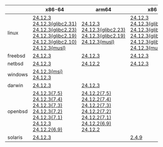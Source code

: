 ||x86-64|arm64|x86|ppc64le|armel|armv7|
| --- | --- | --- | --- | --- | --- | --- |
|linux|[24.12.3](https://github.com/roswell/sbcl_head/releases/download/24.12.3/sbcl-24.12.3-x86-64-linux-binary.tar.bz2)<br />[24.12.3(glibc2.31)](https://github.com/roswell/sbcl_head/releases/download/24.12.3/sbcl-24.12.3-x86-64-linux-glibc2.31-binary.tar.bz2)<br />[24.12.3(glibc2.23)](https://github.com/roswell/sbcl_head/releases/download/24.12.3/sbcl-24.12.3-x86-64-linux-glibc2.23-binary.tar.bz2)<br />[24.12.3(glibc2.19)](https://github.com/roswell/sbcl_head/releases/download/24.12.3/sbcl-24.12.3-x86-64-linux-glibc2.19-binary.tar.bz2)<br />[24.12.3(glibc2.10)](https://github.com/roswell/sbcl_head/releases/download/24.12.3/sbcl-24.12.3-x86-64-linux-glibc2.10-binary.tar.bz2)<br />[24.12.3(musl)](https://github.com/roswell/sbcl_head/releases/download/24.12.3/sbcl-24.12.3-x86-64-linux-musl-binary.tar.bz2)<br />|[24.12.3](https://github.com/roswell/sbcl_head/releases/download/24.12.3/sbcl-24.12.3-arm64-linux-binary.tar.bz2)<br />[24.12.3(glibc2.23)](https://github.com/roswell/sbcl_head/releases/download/24.12.3/sbcl-24.12.3-arm64-linux-glibc2.23-binary.tar.bz2)<br />[24.12.3(glibc2.19)](https://github.com/roswell/sbcl_head/releases/download/24.12.3/sbcl-24.12.3-arm64-linux-glibc2.19-binary.tar.bz2)<br />[24.12.3(musl)](https://github.com/roswell/sbcl_head/releases/download/24.12.3/sbcl-24.12.3-arm64-linux-musl-binary.tar.bz2)<br />|[24.12.3](https://github.com/roswell/sbcl_head/releases/download/24.12.3/sbcl-24.12.3-x86-linux-binary.tar.bz2)<br />[24.12.3(glibc2.31)](https://github.com/roswell/sbcl_head/releases/download/24.12.3/sbcl-24.12.3-x86-linux-glibc2.31-binary.tar.bz2)<br />[24.12.3(glibc2.23)](https://github.com/roswell/sbcl_head/releases/download/24.12.3/sbcl-24.12.3-x86-linux-glibc2.23-binary.tar.bz2)<br />[24.12.3(glibc2.19)](https://github.com/roswell/sbcl_head/releases/download/24.12.3/sbcl-24.12.3-x86-linux-glibc2.19-binary.tar.bz2)<br />[24.12.3(glibc2.10)](https://github.com/roswell/sbcl_head/releases/download/24.12.3/sbcl-24.12.3-x86-linux-glibc2.10-binary.tar.bz2)<br />[24.12.3(musl)](https://github.com/roswell/sbcl_head/releases/download/24.12.3/sbcl-24.12.3-x86-linux-musl-binary.tar.bz2)<br />|[24.12.3](https://github.com/roswell/sbcl_head/releases/download/24.12.3/sbcl-24.12.3-ppc64le-linux-binary.tar.bz2)<br />[24.12.3(glibc2.23)](https://github.com/roswell/sbcl_head/releases/download/24.12.3/sbcl-24.12.3-ppc64le-linux-glibc2.23-binary.tar.bz2)<br />[24.12.3(glibc2.19)](https://github.com/roswell/sbcl_head/releases/download/24.12.3/sbcl-24.12.3-ppc64le-linux-glibc2.19-binary.tar.bz2)<br />|[24.12.2](https://github.com/roswell/sbcl_head/releases/download/24.12.2/sbcl-24.12.2-armel-linux-binary.tar.bz2)<br />|[24.12.2](https://github.com/roswell/sbcl_head/releases/download/24.12.2/sbcl-24.12.2-armv7-linux-binary.tar.bz2)<br />|
|freebsd|[24.12.3](https://github.com/roswell/sbcl_head/releases/download/24.12.3/sbcl-24.12.3-x86-64-freebsd-binary.tar.bz2)<br />|[24.12.3](https://github.com/roswell/sbcl_head/releases/download/24.12.3/sbcl-24.12.3-arm64-freebsd-binary.tar.bz2)<br />|[24.12.3](https://github.com/roswell/sbcl_head/releases/download/24.12.3/sbcl-24.12.3-x86-freebsd-binary.tar.bz2)<br />||||
|netbsd|[24.12.3](https://github.com/roswell/sbcl_head/releases/download/24.12.3/sbcl-24.12.3-x86-64-netbsd-binary.tar.bz2)<br />|[24.12.2](https://github.com/roswell/sbcl_head/releases/download/24.12.2/sbcl-24.12.2-arm64-netbsd-binary.tar.bz2)<br />|[24.12.3](https://github.com/roswell/sbcl_head/releases/download/24.12.3/sbcl-24.12.3-x86-netbsd-binary.tar.bz2)<br />||||
|windows|[24.12.3(msi)](https://github.com/roswell/sbcl_head/releases/download/24.12.3/sbcl-24.12.3-x86-64-windows-binary.msi)<br />[24.12.3](https://github.com/roswell/sbcl_head/releases/download/24.12.3/sbcl-24.12.3-x86-64-windows-binary.tar.bz2)<br />||||||
|darwin|[24.12.3](https://github.com/roswell/sbcl_head/releases/download/24.12.3/sbcl-24.12.3-x86-64-darwin-binary.tar.bz2)<br />|[24.12.3](https://github.com/roswell/sbcl_head/releases/download/24.12.3/sbcl-24.12.3-arm64-darwin-binary.tar.bz2)<br />|||||
|openbsd|[24.12.3(7.5)](https://github.com/roswell/sbcl_head/releases/download/24.12.3/sbcl-24.12.3-x86-64-openbsd-7.5-binary.tar.bz2)<br />[24.12.3(7.4)](https://github.com/roswell/sbcl_head/releases/download/24.12.3/sbcl-24.12.3-x86-64-openbsd-7.4-binary.tar.bz2)<br />[24.12.3(7.3)](https://github.com/roswell/sbcl_head/releases/download/24.12.3/sbcl-24.12.3-x86-64-openbsd-7.3-binary.tar.bz2)<br />[24.12.3(7.2)](https://github.com/roswell/sbcl_head/releases/download/24.12.3/sbcl-24.12.3-x86-64-openbsd-7.2-binary.tar.bz2)<br />[24.12.3(7.1)](https://github.com/roswell/sbcl_head/releases/download/24.12.3/sbcl-24.12.3-x86-64-openbsd-7.1-binary.tar.bz2)<br />[24.12.3](https://github.com/roswell/sbcl_head/releases/download/24.12.3/sbcl-24.12.3-x86-64-openbsd-binary.tar.bz2)<br />[24.12.2(6.9)](https://github.com/roswell/sbcl_head/releases/download/24.12.2/sbcl-24.12.2-x86-64-openbsd-6.9-binary.tar.bz2)<br />|[24.12.2(7.5)](https://github.com/roswell/sbcl_head/releases/download/24.12.2/sbcl-24.12.2-arm64-openbsd-7.5-binary.tar.bz2)<br />[24.12.2(7.4)](https://github.com/roswell/sbcl_head/releases/download/24.12.2/sbcl-24.12.2-arm64-openbsd-7.4-binary.tar.bz2)<br />[24.12.2(7.3)](https://github.com/roswell/sbcl_head/releases/download/24.12.2/sbcl-24.12.2-arm64-openbsd-7.3-binary.tar.bz2)<br />[24.12.2(7.2)](https://github.com/roswell/sbcl_head/releases/download/24.12.2/sbcl-24.12.2-arm64-openbsd-7.2-binary.tar.bz2)<br />[24.12.2(7.1)](https://github.com/roswell/sbcl_head/releases/download/24.12.2/sbcl-24.12.2-arm64-openbsd-7.1-binary.tar.bz2)<br />[24.12.2(6.9)](https://github.com/roswell/sbcl_head/releases/download/24.12.2/sbcl-24.12.2-arm64-openbsd-6.9-binary.tar.bz2)<br />[24.12.2](https://github.com/roswell/sbcl_head/releases/download/24.12.2/sbcl-24.12.2-arm64-openbsd-binary.tar.bz2)<br />|||||
|solaris|[24.12.3](https://github.com/roswell/sbcl_head/releases/download/24.12.3/sbcl-24.12.3-x86-64-solaris-binary.tar.bz2)<br />||[2.4.9](https://github.com/roswell/sbcl_bin/releases/download/2.4.9/sbcl-2.4.9-x86-solaris-binary.tar.bz2)<br />||||
